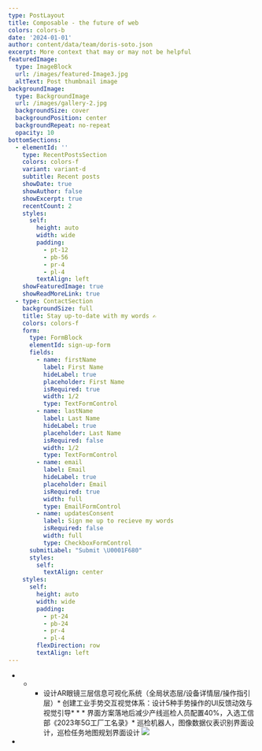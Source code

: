 ```yaml
---
type: PostLayout
title: Composable - the future of web
colors: colors-b
date: '2024-01-01'
author: content/data/team/doris-soto.json
excerpt: More context that may or may not be helpful
featuredImage:
  type: ImageBlock
  url: /images/featured-Image3.jpg
  altText: Post thumbnail image
backgroundImage:
  type: BackgroundImage
  url: /images/gallery-2.jpg
  backgroundSize: cover
  backgroundPosition: center
  backgroundRepeat: no-repeat
  opacity: 10
bottomSections:
  - elementId: ''
    type: RecentPostsSection
    colors: colors-f
    variant: variant-d
    subtitle: Recent posts
    showDate: true
    showAuthor: false
    showExcerpt: true
    recentCount: 2
    styles:
      self:
        height: auto
        width: wide
        padding:
          - pt-12
          - pb-56
          - pr-4
          - pl-4
        textAlign: left
    showFeaturedImage: true
    showReadMoreLink: true
  - type: ContactSection
    backgroundSize: full
    title: Stay up-to-date with my words ✍️
    colors: colors-f
    form:
      type: FormBlock
      elementId: sign-up-form
      fields:
        - name: firstName
          label: First Name
          hideLabel: true
          placeholder: First Name
          isRequired: true
          width: 1/2
          type: TextFormControl
        - name: lastName
          label: Last Name
          hideLabel: true
          placeholder: Last Name
          isRequired: false
          width: 1/2
          type: TextFormControl
        - name: email
          label: Email
          hideLabel: true
          placeholder: Email
          isRequired: true
          width: full
          type: EmailFormControl
        - name: updatesConsent
          label: Sign me up to recieve my words
          isRequired: false
          width: full
          type: CheckboxFormControl
      submitLabel: "Submit \U0001F680"
      styles:
        self:
          textAlign: center
    styles:
      self:
        height: auto
        width: wide
        padding:
          - pt-24
          - pb-24
          - pr-4
          - pl-4
        flexDirection: row
        textAlign: left
---
```



*   *   *   设计AR眼镜三层信息可视化系统（全局状态层/设备详情层/操作指引层）*   创建工业手势交互视觉体系：设计5种手势操作的UI反馈动效与视觉引导*   *   *   界面方案落地后减少产线巡检人员配置40%，入选工信部《2023年5G工厂工名录》*   巡检机器人，图像数据仪表识别界面设计，巡检任务地图规划界面设计
                    ![](/images/%E5%B9%BF%E5%91%8A%E6%9C%BA%E7%9C%BC%E9%95%9C%E5%B1%95%E7%A4%BA%E8%A7%86%E9%A2%91%E8%92%99%E7%89%88.png)

*



